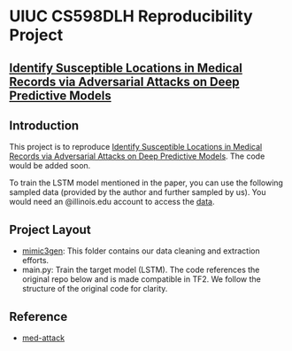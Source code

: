 # UIUC CS598DLH Reproducibility Project

## [Identify Susceptible Locations in Medical Records via Adversarial Attacks on Deep Predictive Models](https://arxiv.org/abs/1802.04822)

## Introduction

This project is to reproduce [Identify Susceptible Locations in Medical Records via Adversarial Attacks on Deep Predictive Models](https://arxiv.org/abs/1802.04822). The code would be added soon.

To train the LSTM model mentioned in the paper, you can use the following sampled data (provided by the author and further sampled by us).
You would need an @illinois.edu account to access the [data](https://drive.google.com/file/d/1BPwtfLnRe4bgKQ439eANFxKDvnkzgDNH/view?usp=sharing).

## Project Layout
- [mimic3gen](../mimic3gen): This folder contains our data cleaning and extraction efforts. 
- main.py: Train the target model (LSTM). The code references the original repo below and is made compatible in TF2. We follow the structure of the original code for clarity.
  
## Reference

- [med-attack](https://github.com/illidanlab/med-attack)